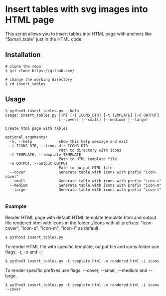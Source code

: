 # Insert tables with svg images into HTML page

This script allows you to insert tables into HTML page 
with anchors like "$small_table" just in the HTML code.

## Installation

```console
# clone the repo
$ git clone https://github.com/

# change the working directory
$ cd insert_tables
```

## Usage

```console
$ python3 insert_tables.py --help
usage: insert_tables.py [-h] [-i ICONS_DIR] [-t TEMPLATE] [-o OUTPUT]
                        [--cover] [--small] [--medium] [--large]

Create html page with tables

optional arguments:
  -h, --help            show this help message and exit
  -i ICONS_DIR, --icons_dir ICONS_DIR
                        Path to directory with icons
  -t TEMPLATE, --template TEMPLATE
                        Path to HTML template file
  -o OUTPUT, --output OUTPUT
                        Path to output HTML file
  --cover               Generate table with icons with prefix "icon-cover"
  --small               Generate table with icons with prefix "icon-s"
  --medium              Generate table with icons with prefix "icon-m"
  --large               Generate table with icons with prefix "icon-l"


```

### Example

Render HTML page with default HTML template template.html and output file rendered.html with 
icons in the folder ./icons with all prefixes: "icon-cover", "icon-s", "icon-m", "icon-l"
as default.

```console
$ python3 insert_tables.py
```

To render HTML file with specific template, output file and icons folder use flags: -t, -o and -i:

```console
$ python3 insert_tables.py -t template.html -o rendered.html -i icons
```

To render specific prefixes use flags: --cover, --small, --medium and --large.

```console
$ python3 insert_tables.py -t template.html -o rendered.html -i icons --cover
```
